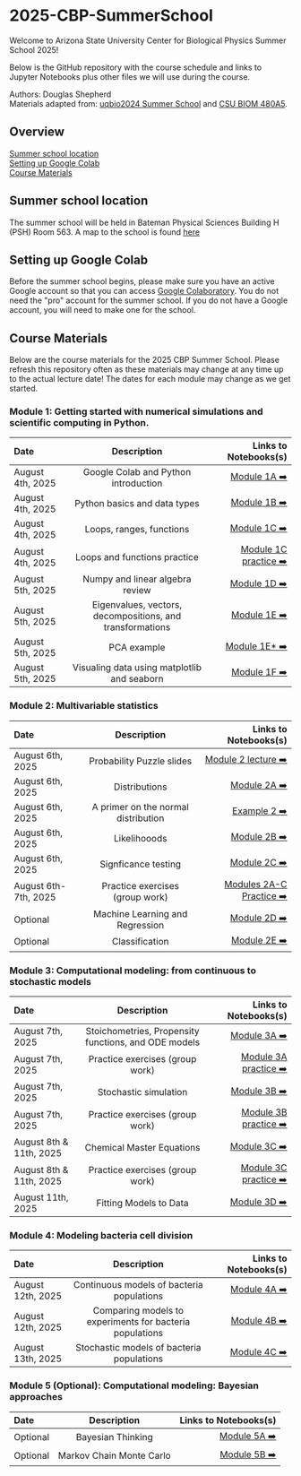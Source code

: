 # 2025-CBP-SummerSchool
Welcome to Arizona State University Center for Biological Physics Summer School 2025!

Below is the GitHub repository with the course schedule and links to Jupyter Notebooks plus other files we will use during the course.

Authors: Douglas Shepherd  
Materials adapted from: [uqbio2024 Summer School](https://github.com/MunskyGroup/uqbio2024) and [CSU BIOM 480A5](https://github.com/CSUBIOM/CompStatBioeng).

## Overview  
[Summer school location](#school-location)  
[Setting up Google Colab](#setting-up-google-colab)  
[Course Materials](#course-materials)  

## Summer school location
The summer school will be held in Bateman Physical Sciences Building H (PSH) Room 563. A map to the school is found [here](./BIOM480A5/Figures/map.pdf)

## Setting up Google Colab
Before the summer school begins, please make sure you have an active Google account so that you can access [Google Colaboratory](https://colab.google/). You do not need the "pro" account for the summer school. If you do not have a Google account, you will need to make one for the school.

## Course Materials

Below are the course materials for the 2025 CBP Summer School.  Please refresh this repository often as these materials may change at any time up to the actual lecture date! The dates for each module may change as we get started.

### Module 1: Getting started with numerical simulations and scientific computing in Python.
| Date              | Description | Links to Notebooks(s)
| :---------------- | :------: | ----: |
| August 4th, 2025  | Google Colab and Python introduction   | [Module 1A ➡️](./Module1-PreliminaryPython/M1A_Intro_to_Python.ipynb) |
| August 4th, 2025  | Python basics and data types   | [Module 1B ➡️](./Module1-PreliminaryPython/M1B_Packages_and_File_Management.ipynb) |
| August 4th, 2025  | Loops, ranges, functions   | [Module 1C ➡️](./Module1-PreliminaryPython/M1C_Python_Loops_and_Functions.ipynb) |
| August 4th, 2025  | Loops and functions practice   | [Module 1C practice ➡️](./Module1-PreliminaryPython/inClassReview_M1B_Python_Loops_and_Functions.ipynb) |
| August 5th, 2025  | Numpy and linear algebra review | [Module 1D ➡️](./Module1-PreliminaryPython/M1D_NumPy_and_Linear_Algebra.ipynb) |
| August 5th, 2025  | Eigenvalues, vectors, decompositions, and transformations | [Module 1E ➡️](./Module1-PreliminaryPython/M1E_Eigen_Values_Vectors_Decompositions_and_Transformations.ipynb) |
| August 5th, 2025  | PCA example   | [Module 1E* ➡️](./Module1-PreliminaryPython/M1Ea_PCA_example.ipynb) |
| August 5th, 2025  | Visualing data using matplotlib and seaborn   | [Module 1F ➡️](./Module1-PreliminaryPython/M1F_Matplotlib.ipynb) |

### Module 2: Multivariable statistics
| Date              | Description | Links to Notebooks(s)
| :---------------- | :------: | ----: |
| August 6th, 2025  | Probability Puzzle slides   | [Module 2 lecture ➡️](https://github.com/PessoaP/blog/blob/master/CBP_Summer_slides.pdf) |
| August 6th, 2025  | Distributions   | [Module 2A ➡️](./Module2-Statistics/M2A_Distributions_Sampling_Expectations_and_SummaryStatistics.ipynb) |
| August 6th, 2025  | A primer on the normal distribution | [Example 2 ➡️](https://github.com/PessoaP/blog/blob/master/Normal/normal.ipynb) |
| August 6th, 2025  | Likelihooods   | [Module 2B ➡️](./Module2-Statistics/M2B_LikelihoodFunctions_Estimation.ipynb) |
| August 6th, 2025  | Signficance testing   | [Module 2C ➡️](./Module2-Statistics/M2C_HypothesisTesting_Significance_Pvalues.ipynb) |
| August 6th-7th, 2025  | Practice exercises  (group work)  | [Modules 2A-C Practice ➡️](./Module2-Statistics/M2Ca_Practice.ipynb) |
| Optional  | Machine Learning and Regression   | [Module 2D ➡️](./Module2-Statistics/M2D_Intro_to_ML_and_Basics_of_Regression.ipynb) |
| Optional  | Classification  | [Module 2E ➡️](./Module2-Statistics/M2E_Basics_of_Classification.ipynb) |

### Module 3: Computational modeling: from continuous to stochastic models
| Date              | Description | Links to Notebooks(s)
| :---------------- | :------: | ----: |
| August 7th, 2025  | Stoichometries, Propensity functions, and ODE models | [Module 3A ➡️](./Module3-ModelingBiochemicalReactions/M3A_Stoichiometries_Propensities_and_ODE_Models.ipynb) |
| August 7th, 2025  | Practice exercises (group work) | [Module 3A practice ➡️](./Module3-ModelingBiochemicalReactions/M3Aa_Practice.ipynb) |
| August 7th, 2025  | Stochastic simulation   | [Module 3B ➡️](./Module3-ModelingBiochemicalReactions/M3B_Stochastic_Simulation_Algorithm.ipynb) |
| August 7th, 2025  | Practice exercises (group work)   | [Module 3B practice ➡️](./Module3-ModelingBiochemicalReactions/M3Ba_Practice.ipynb) |
| August 8th & 11th, 2025  | Chemical Master Equations   | [Module 3C ➡️](./Module3-ModelingBiochemicalReactions/M3C_Chemical_Master_Equation.ipynb) |
| August 8th & 11th, 2025  | Practice exercises (group work)   | [Module 3C practice ➡️](./Module3-ModelingBiochemicalReactions/M3Ca_Practice.ipynb) |
| August 11th, 2025  | Fitting Models to Data   | [Module 3D ➡️](./Module3-ModelingBiochemicalReactions/M3D_Fitting_Models_to_Data.ipynb) |

### Module 4: Modeling bacteria cell division
| Date              | Description | Links to Notebooks(s)
| :---------------- | :------: | ----: |
| August 12th, 2025  | Continuous models of bacteria populations   | [Module 4A ➡️](./Module4-BacteriaGrowth/M4A_Exponential_Growth.ipynb) |
| August 12th, 2025  | Comparing models to experiments for bacteria populations   | [Module 4B ➡️](./Module4-BacteriaGrowth/M4B_Determining_Growth_Rate.ipynb) |
| August 13th, 2025  | Stochastic models of bacteria populations   | [Module 4C ➡️](./Module4-BacteriaGrowth/M4B_Stochastic_Modeling_Of_Growth.ipynb) |

### Module 5 (Optional): Computational modeling: Bayesian approaches
| Date              | Description | Links to Notebooks(s)
| :---------------- | :------: | ----: |
| Optional  | Bayesian Thinking   | [Module 5A ➡️](./Module5-MCMC/M5A_Bayesian_Thinking.ipynb) |
| Optional  | Markov Chain Monte Carlo   | [Module 5B ➡️](./Module5-MCMC/M5B_Markov_Chain_Monte_Carlo.ipynb)  |

